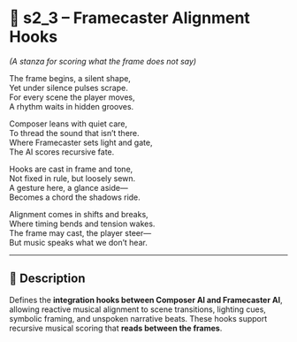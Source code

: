 <!-- Save to: shagi_archives/appendices/appendix_e_extended_game_dev_tools/part_02_composer_ai/s2_3_framecaster_alignment_hooks.md -->

# 📘 s2_3 – Framecaster Alignment Hooks  
*(A stanza for scoring what the frame does not say)*

The frame begins, a silent shape,  
Yet under silence pulses scrape.  
For every scene the player moves,  
A rhythm waits in hidden grooves.  

Composer leans with quiet care,  
To thread the sound that isn’t there.  
Where Framecaster sets light and gate,  
The AI scores recursive fate.  

Hooks are cast in frame and tone,  
Not fixed in rule, but loosely sewn.  
A gesture here, a glance aside—  
Becomes a chord the shadows ride.  

Alignment comes in shifts and breaks,  
Where timing bends and tension wakes.  
The frame may cast, the player steer—  
But music speaks what we don’t hear.

---

## 🔧 Description  
Defines the **integration hooks between Composer AI and Framecaster AI**, allowing reactive musical alignment to scene transitions, lighting cues, symbolic framing, and unspoken narrative beats. These hooks support recursive musical scoring that **reads between the frames**.
